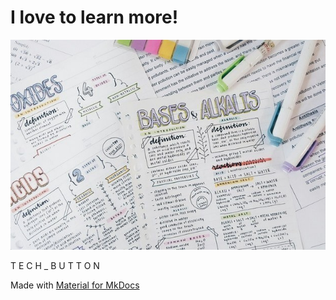 # <span class="new-span">I love to learn more!</span>

![](./index.jpeg)

<a class="tech">
 <span>T</span>
 <span>E</span>
 <span>C</span>
 <span>H</span>
 <span>_</span>
 <span>B</span>
 <span>U</span>
 <span>T</span>
 <span>T</span>
 <span>O</span>
 <span>N</span>
</a>

Made with [Material for MkDocs](https://squidfunk.github.io/mkdocs-material/)
